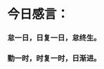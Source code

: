 # 今日感言：

### 怠一日，日复一日，怠终生。

### 勤一时，时复一时，日渐进。
<!---
2953667569qq/2953667569qq is a ✨ special ✨ repository because its `README.md` (this file) appears on your GitHub profile.
You can click the Preview link to take a look at your changes.
--->
